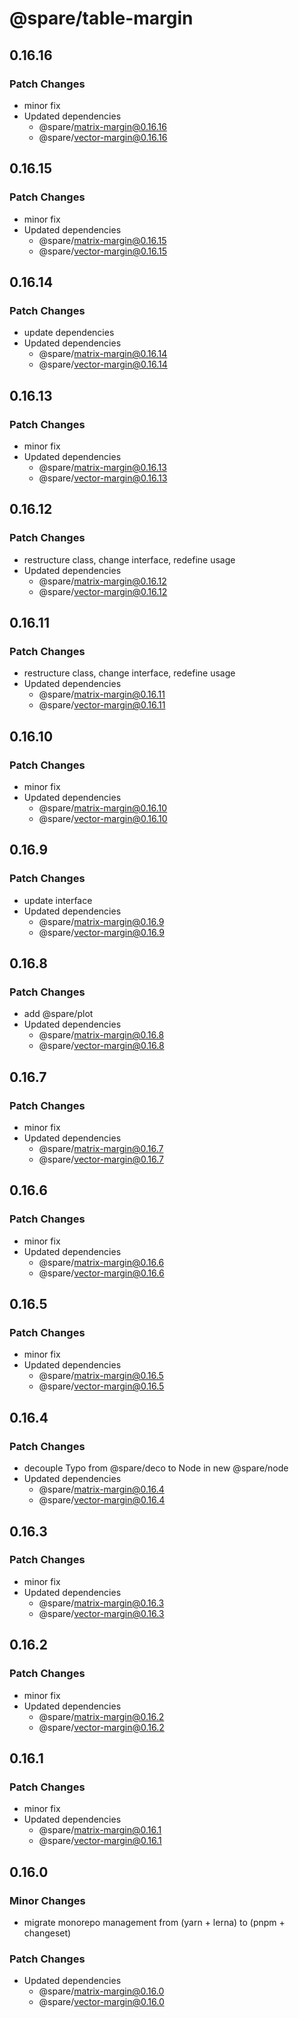 # @spare/table-margin

## 0.16.16

### Patch Changes

- minor fix
- Updated dependencies
  - @spare/matrix-margin@0.16.16
  - @spare/vector-margin@0.16.16

## 0.16.15

### Patch Changes

- minor fix
- Updated dependencies
  - @spare/matrix-margin@0.16.15
  - @spare/vector-margin@0.16.15

## 0.16.14

### Patch Changes

- update dependencies
- Updated dependencies
  - @spare/matrix-margin@0.16.14
  - @spare/vector-margin@0.16.14

## 0.16.13

### Patch Changes

- minor fix
- Updated dependencies
  - @spare/matrix-margin@0.16.13
  - @spare/vector-margin@0.16.13

## 0.16.12

### Patch Changes

- restructure class, change interface, redefine usage
- Updated dependencies
  - @spare/matrix-margin@0.16.12
  - @spare/vector-margin@0.16.12

## 0.16.11

### Patch Changes

- restructure class, change interface, redefine usage
- Updated dependencies
  - @spare/matrix-margin@0.16.11
  - @spare/vector-margin@0.16.11

## 0.16.10

### Patch Changes

- minor fix
- Updated dependencies
  - @spare/matrix-margin@0.16.10
  - @spare/vector-margin@0.16.10

## 0.16.9

### Patch Changes

- update interface
- Updated dependencies
  - @spare/matrix-margin@0.16.9
  - @spare/vector-margin@0.16.9

## 0.16.8

### Patch Changes

- add @spare/plot
- Updated dependencies
  - @spare/matrix-margin@0.16.8
  - @spare/vector-margin@0.16.8

## 0.16.7

### Patch Changes

- minor fix
- Updated dependencies
  - @spare/matrix-margin@0.16.7
  - @spare/vector-margin@0.16.7

## 0.16.6

### Patch Changes

- minor fix
- Updated dependencies
  - @spare/matrix-margin@0.16.6
  - @spare/vector-margin@0.16.6

## 0.16.5

### Patch Changes

- minor fix
- Updated dependencies
  - @spare/matrix-margin@0.16.5
  - @spare/vector-margin@0.16.5

## 0.16.4

### Patch Changes

- decouple Typo from @spare/deco to Node in new @spare/node
- Updated dependencies
  - @spare/matrix-margin@0.16.4
  - @spare/vector-margin@0.16.4

## 0.16.3

### Patch Changes

- minor fix
- Updated dependencies
  - @spare/matrix-margin@0.16.3
  - @spare/vector-margin@0.16.3

## 0.16.2

### Patch Changes

- minor fix
- Updated dependencies
  - @spare/matrix-margin@0.16.2
  - @spare/vector-margin@0.16.2

## 0.16.1

### Patch Changes

- minor fix
- Updated dependencies
  - @spare/matrix-margin@0.16.1
  - @spare/vector-margin@0.16.1

## 0.16.0

### Minor Changes

- migrate monorepo management from (yarn + lerna) to (pnpm + changeset)

### Patch Changes

- Updated dependencies
  - @spare/matrix-margin@0.16.0
  - @spare/vector-margin@0.16.0
